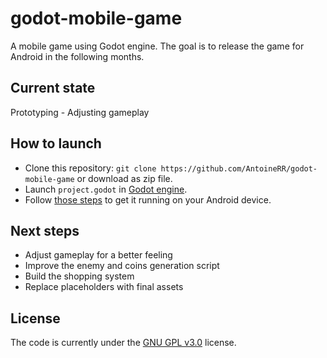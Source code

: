 # godot-mobile-game
A mobile game using Godot engine.
The goal is to release the game for Android in the following months.

## Current state
Prototyping - Adjusting gameplay

## How to launch
- Clone this repository: `git clone https://github.com/AntoineRR/godot-mobile-game` or download as zip file.
- Launch `project.godot` in [Godot engine](https://godotengine.org/).
- Follow [those steps](https://docs.godotengine.org/en/stable/getting_started/workflow/export/exporting_for_android.html) to get it running on your Android device.

## Next steps
* Adjust gameplay for a better feeling
* Improve the enemy and coins generation script
* Build the shopping system
* Replace placeholders with final assets

## License
The code is currently under the [GNU GPL v3.0](LICENSE) license.
